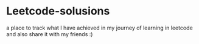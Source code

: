 # Leetcode-solusions
a place to track what I have achieved in my journey of learning in leetcode and also share it with my friends :)
